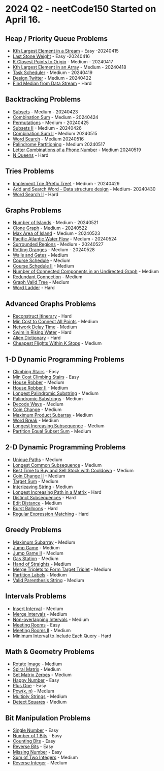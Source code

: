 # 2024 Q2  - neetCode150 Started on April 16.

## Heap / Priority Queue Problems

- [Kth Largest Element in a Stream](https://leetcode.com/problems/kth-largest-element-in-a-stream/) - Easy -20240415
- [Last Stone Weight](https://leetcode.com/problems/last-stone-weight/) - Easy -20240416
- [K Closest Points to Origin](https://leetcode.com/problems/k-closest-points-to-origin/) - Medium - 20240417
- [Kth Largest Element in an Array](https://leetcode.com/problems/kth-largest-element-in-an-array/) - Medium - 20240418
- [Task Scheduler](https://leetcode.com/problems/task-scheduler/) - Medium - 20240419
- [Design Twitter](https://leetcode.com/problems/design-twitter/) - Medium - 20240422
- [Find Median from Data Stream](https://leetcode.com/problems/find-median-from-data-stream/) - Hard

## Backtracking Problems

- [Subsets](https://leetcode.com/problems/subsets/) - Medium - 20240423
- [Combination Sum](https://leetcode.com/problems/combination-sum/) - Medium - 20240424
- [Permutations](https://leetcode.com/problems/permutations/) - Medium - 20240425
- [Subsets II](https://leetcode.com/problems/subsets-ii/) - Medium - 20240426
- [Combination Sum II](https://leetcode.com/problems/combination-sum-ii/) - Medium 20240515
- [Word Search](https://leetcode.com/problems/word-search/) - Medium 20240516
- [Palindrome Partitioning](https://leetcode.com/problems/palindrome-partitioning/) - Medium 20240517
- [Letter Combinations of a Phone Number](https://leetcode.com/problems/letter-combinations-of-a-phone-number/) - Medium 20240519
- [N Queens](https://leetcode.com/problems/n-queens/) - Hard

## Tries Problems

- [Implement Trie (Prefix Tree)](https://leetcode.com/problems/implement-trie-prefix-tree/) - Medium - 20240429
- [Add and Search Word - Data structure design](https://leetcode.com/problems/add-and-search-word-data-structure-design/) - Medium- 20240430
- [Word Search II](https://leetcode.com/problems/word-search-ii/) - Hard

## Graphs Problems

- [Number of Islands](https://leetcode.com/problems/number-of-islands/) - Medium - 20240521
- [Clone Graph](https://leetcode.com/problems/clone-graph/) - Medium - 20240522
- [Max Area of Island](https://leetcode.com/problems/max-area-of-island/) - Medium - 20240523
- [Pacific Atlantic Water Flow](https://leetcode.com/problems/pacific-atlantic-water-flow/) - Medium - 20240524
- [Surrounded Regions](https://leetcode.com/problems/surrounded-regions/) - Medium - 20240527
- [Rotting Oranges](https://leetcode.com/problems/rotting-oranges/) - Medium - 20240528
- [Walls and Gates](https://leetcode.com/problems/walls-and-gates/) - Medium
- [Course Schedule](https://leetcode.com/problems/course-schedule/) - Medium
- [Course Schedule II](https://leetcode.com/problems/course-schedule-ii/) - Medium
- [Number of Connected Components in an Undirected Graph](https://leetcode.com/problems/number-of-connected-components-in-an-undirected-graph/) - Medium
- [Redundant Connection](https://leetcode.com/problems/redundant-connection/) - Medium
- [Graph Valid Tree](https://leetcode.com/problems/graph-valid-tree/) - Medium
- [Word Ladder](https://leetcode.com/problems/word-ladder/) - Hard

## Advanced Graphs Problems

- [Reconstruct Itinerary](https://leetcode.com/problems/reconstruct-itinerary/) - Hard
- [Min Cost to Connect All Points](https://leetcode.com/problems/min-cost-to-connect-all-points/) - Medium
- [Network Delay Time](https://leetcode.com/problems/network-delay-time/) - Medium
- [Swim in Rising Water](https://leetcode.com/problems/swim-in-rising-water/) - Hard
- [Alien Dictionary](https://leetcode.com/problems/alien-dictionary/) - Hard
- [Cheapest Flights Within K Stops](https://leetcode.com/problems/cheapest-flights-within-k-stops/) - Medium

## 1-D Dynamic Programming Problems

- [Climbing Stairs](https://leetcode.com/problems/climbing-stairs/) - Easy
- [Min Cost Climbing Stairs](https://leetcode.com/problems/min-cost-climbing-stairs/) - Easy
- [House Robber](https://leetcode.com/problems/house-robber/) - Medium
- [House Robber II](https://leetcode.com/problems/house-robber-ii/) - Medium
- [Longest Palindromic Substring](https://leetcode.com/problems/longest-palindromic-substring/) - Medium
- [Palindromic Substrings](https://leetcode.com/problems/palindromic-substrings/) - Medium
- [Decode Ways](https://leetcode.com/problems/decode-ways/) - Medium
- [Coin Change](https://leetcode.com/problems/coin-change/) - Medium
- [Maximum Product Subarray](https://leetcode.com/problems/maximum-product-subarray/) - Medium
- [Word Break](https://leetcode.com/problems/word-break/) - Medium
- [Longest Increasing Subsequence](https://leetcode.com/problems/longest-increasing-subsequence/) - Medium
- [Partition Equal Subset Sum](https://leetcode.com/problems/partition-equal-subset-sum/) - Medium

## 2-D Dynamic Programming Problems

- [Unique Paths](https://leetcode.com/problems/unique-paths/) - Medium
- [Longest Common Subsequence](https://leetcode.com/problems/longest-common-subsequence/) - Medium
- [Best Time to Buy and Sell Stock with Cooldown](https://leetcode.com/problems/best-time-to-buy-and-sell-stock-with-cooldown/) - Medium
- [Coin Change II](https://leetcode.com/problems/coin-change-ii/) - Medium
- [Target Sum](https://leetcode.com/problems/target-sum/) - Medium
- [Interleaving String](https://leetcode.com/problems/interleaving-string/) - Medium
- [Longest Increasing Path in a Matrix](https://leetcode.com/problems/longest-increasing-path-in-a-matrix/) - Hard
- [Distinct Subsequences](https://leetcode.com/problems/distinct-subsequences/) - Hard
- [Edit Distance](https://leetcode.com/problems/edit-distance/) - Medium
- [Burst Balloons](https://leetcode.com/problems/burst-balloons/) - Hard
- [Regular Expression Matching](https://leetcode.com/problems/regular-expression-matching/) - Hard

## Greedy Problems

- [Maximum Subarray](https://leetcode.com/problems/maximum-subarray/) - Medium
- [Jump Game](https://leetcode.com/problems/jump-game/) - Medium
- [Jump Game II](https://leetcode.com/problems/jump-game-ii/) - Medium
- [Gas Station](https://leetcode.com/problems/gas-station/) - Medium
- [Hand of Straights](https://leetcode.com/problems/hand-of-straights/) - Medium
- [Merge Triplets to Form Target Triplet](https://leetcode.com/problems/merge-triplets-to-form-target-triplet/) - Medium
- [Partition Labels](https://leetcode.com/problems/partition-labels/) - Medium
- [Valid Parenthesis String](https://leetcode.com/problems/valid-parenthesis-string/) - Medium

## Intervals Problems

- [Insert Interval](https://leetcode.com/problems/insert-interval/) - Medium
- [Merge Intervals](https://leetcode.com/problems/merge-intervals/) - Medium
- [Non-overlapping Intervals](https://leetcode.com/problems/non-overlapping-intervals/) - Medium
- [Meeting Rooms](https://leetcode.com/problems/meeting-rooms/) - Easy
- [Meeting Rooms II](https://leetcode.com/problems/meeting-rooms-ii/) - Medium
- [Minimum Interval to Include Each Query](https://leetcode.com/problems/minimum-interval-to-include-each-query/) - Hard

## Math & Geometry Problems

- [Rotate Image](https://leetcode.com/problems/rotate-image/) - Medium
- [Spiral Matrix](https://leetcode.com/problems/spiral-matrix/) - Medium
- [Set Matrix Zeroes](https://leetcode.com/problems/set-matrix-zeroes/) - Medium
- [Happy Number](https://leetcode.com/problems/happy-number/) - Easy
- [Plus One](https://leetcode.com/problems/plus-one/) - Easy
- [Pow(x, n)](https://leetcode.com/problems/powx-n/) - Medium
- [Multiply Strings](https://leetcode.com/problems/multiply-strings/) - Medium
- [Detect Squares](https://leetcode.com/problems/detect-squares/) - Medium

## Bit Manipulation Problems

- [Single Number](https://leetcode.com/problems/single-number/) - Easy
- [Number of 1 Bits](https://leetcode.com/problems/number-of-1-bits/) - Easy
- [Counting Bits](https://leetcode.com/problems/counting-bits/) - Easy
- [Reverse Bits](https://leetcode.com/problems/reverse-bits/) - Easy
- [Missing Number](https://leetcode.com/problems/missing-number/) - Easy
- [Sum of Two Integers](https://leetcode.com/problems/sum-of-two-integers/) - Medium
- [Reverse Integer](https://leetcode.com/problems/reverse-integer/) - Medium

